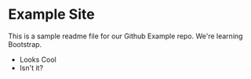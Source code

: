 # Example Site

This is a sample readme file for our Github Example repo. We're learning Bootstrap.

* Looks Cool
* Isn't it?
